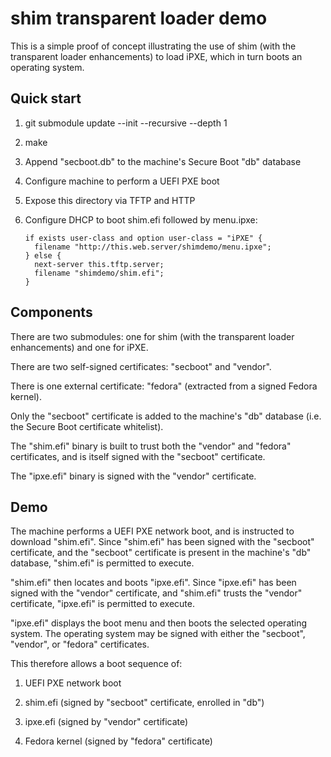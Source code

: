 shim transparent loader demo
============================

This is a simple proof of concept illustrating the use of shim (with
the transparent loader enhancements) to load iPXE, which in turn boots
an operating system.

Quick start
-----------

 1. git submodule update --init --recursive --depth 1

 2. make

 3. Append "secboot.db" to the machine's Secure Boot "db" database

 4. Configure machine to perform a UEFI PXE boot

 5. Expose this directory via TFTP and HTTP

 6. Configure DHCP to boot shim.efi followed by menu.ipxe:

        if exists user-class and option user-class = "iPXE" {
          filename "http://this.web.server/shimdemo/menu.ipxe";
        } else {
          next-server this.tftp.server;
          filename "shimdemo/shim.efi";
        }

Components
----------

There are two submodules: one for shim (with the transparent loader
enhancements) and one for iPXE.

There are two self-signed certificates: "secboot" and "vendor".

There is one external certificate: "fedora" (extracted from a signed
Fedora kernel).

Only the "secboot" certificate is added to the machine's "db" database
(i.e. the Secure Boot certificate whitelist).

The "shim.efi" binary is built to trust both the "vendor" and "fedora"
certificates, and is itself signed with the "secboot" certificate.

The "ipxe.efi" binary is signed with the "vendor" certificate.

Demo
----

The machine performs a UEFI PXE network boot, and is instructed to
download "shim.efi".  Since "shim.efi" has been signed with the
"secboot" certificate, and the "secboot" certificate is present in the
machine's "db" database, "shim.efi" is permitted to execute.

"shim.efi" then locates and boots "ipxe.efi".  Since "ipxe.efi" has
been signed with the "vendor" certificate, and "shim.efi" trusts the
"vendor" certificate, "ipxe.efi" is permitted to execute.

"ipxe.efi" displays the boot menu and then boots the selected
operating system.  The operating system may be signed with either the
"secboot", "vendor", or "fedora" certificates.

This therefore allows a boot sequence of:

 1. UEFI PXE network boot

 2. shim.efi (signed by "secboot" certificate, enrolled in "db")

 3. ipxe.efi (signed by "vendor" certificate)

 4. Fedora kernel (signed by "fedora" certificate)
